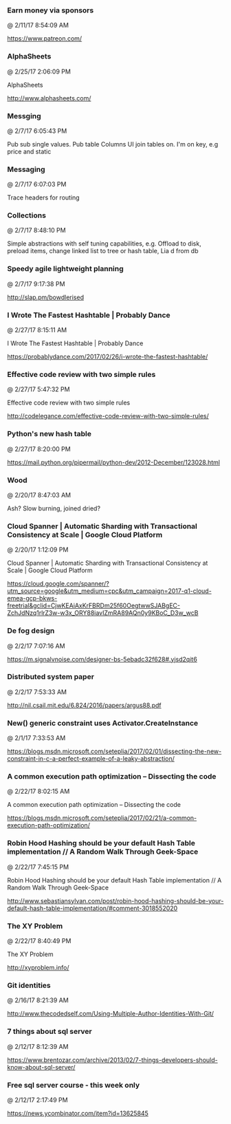 ﻿

### Earn money via sponsors
@ 2/11/17 8:54:09 AM

https://www.patreon.com/




### AlphaSheets
@ 2/25/17 2:06:09 PM

AlphaSheets


http://www.alphasheets.com/




### Messging
@ 2/7/17 6:05:43 PM

Pub sub single values.
Pub table Columns
UI join tables on. I'm on key, e.g price and static



### Messaging
@ 2/7/17 6:07:03 PM

Trace headers for routing



### Collections
@ 2/7/17 8:48:10 PM

Simple abstractions with self tuning capabilities, e.g. Offload to disk,
preload items, change linked list to tree or hash table, Lia d from db



### Speedy agile lightweight planning
@ 2/7/17 9:17:38 PM

http://slap.pm/bowdlerised




### I Wrote The Fastest Hashtable | Probably Dance
@ 2/27/17 8:15:11 AM

I Wrote The Fastest Hashtable | Probably Dance


https://probablydance.com/2017/02/26/i-wrote-the-fastest-hashtable/



### Effective code review with two simple rules
@ 2/27/17 5:47:32 PM

Effective code review with two simple rules


http://codelegance.com/effective-code-review-with-two-simple-rules/



### Python's new hash table
@ 2/27/17 8:20:00 PM

https://mail.python.org/pipermail/python-dev/2012-December/123028.html




### Wood
@ 2/20/17 8:47:03 AM

Ash? Slow burning, joined dried?



### Cloud Spanner | Automatic Sharding with Transactional Consistency at Scale  |  Google Cloud Platform
@ 2/20/17 1:12:09 PM

Cloud Spanner | Automatic Sharding with Transactional Consistency at Scale
 |  Google Cloud Platform


https://cloud.google.com/spanner/?utm_source=google&utm_medium=cpc&utm_campaign=2017-q1-cloud-emea-gcp-bkws-freetrial&gclid=CjwKEAiAxKrFBRDm25f60OegtwwSJABgEC-ZchJdNzq1rlrZ3w-w3x_ORY88iavIZmRA89AQn0y9KBoC_D3w_wcB




### De fog design
@ 2/2/17 7:07:16 AM

https://m.signalvnoise.com/designer-bs-5ebadc32f628#.yjsd2qit6



### Distributed system paper
@ 2/2/17 7:53:33 AM

http://nil.csail.mit.edu/6.824/2016/papers/argus88.pdf




### New() generic constraint uses Activator.CreateInstance
@ 2/1/17 7:33:53 AM

https://blogs.msdn.microsoft.com/seteplia/2017/02/01/dissecting-the-new-constraint-in-c-a-perfect-example-of-a-leaky-abstraction/




### A common execution path optimization – Dissecting the code
@ 2/22/17 8:02:15 AM

A common execution path optimization – Dissecting the code


https://blogs.msdn.microsoft.com/seteplia/2017/02/21/a-common-execution-path-optimization/



### Robin Hood Hashing should be your default Hash Table implementation // A Random Walk Through Geek-Space
@ 2/22/17 7:45:15 PM

Robin Hood Hashing should be your default Hash Table implementation // A
Random Walk Through Geek-Space


http://www.sebastiansylvan.com/post/robin-hood-hashing-should-be-your-default-hash-table-implementation/#comment-3018552020



### The XY Problem
@ 2/22/17 8:40:49 PM

The XY Problem


http://xyproblem.info/




### Git identities
@ 2/16/17 8:21:39 AM

http://www.thecodedself.com/Using-Multiple-Author-Identities-With-Git/




### 7 things about sql server
@ 2/12/17 8:12:39 AM

https://www.brentozar.com/archive/2013/02/7-things-developers-should-know-about-sql-server/



### Free sql server course - this week only
@ 2/12/17 2:17:49 PM

https://news.ycombinator.com/item?id=13625845


